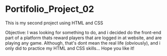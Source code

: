 # Portifolio_Project_02
This is my second project using HTML and CSS

Objective: I was looking for something to do, and i decided do the front-end part of a platform thats reward players that are logged in at website, and are playing any game.
Although, that's dont mean the real life (obviously), and i only did to practice my HTML and CSS skills... Hope you like it!
